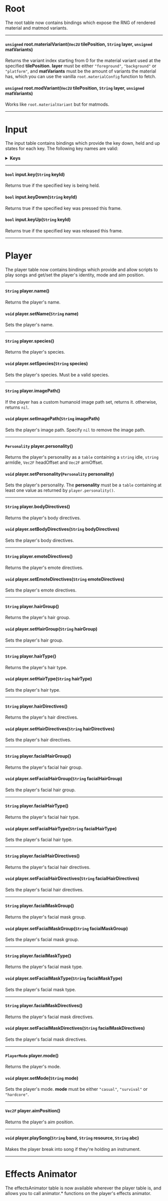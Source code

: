 # Root

The root table now contains bindings which expose the RNG of rendered material and matmod variants.

---

#### `unsigned` root.materialVariant(`Vec2U` tilePosition, `String` layer, `unsigned` matVariants)

Returns the variant index starting from 0 for the material variant used at the specified **tilePosition**. **layer** must be either `"foreground"`, `"background"` or `"platform"`, and **matVariants** must be the amount of variants the material has, which you can use the vanilla `root.materialConfig` function to fetch.

#### `unsigned` root.modVariant(`Vec2U` tilePosition, `String` layer, `unsigned` matVariants)

Works like `root.materialVariant` but for matmods.

---

# Input

The input table contains bindings which provide the key down, held and up states for each key.
The following key names are valid:

<details>
<summary><b>Keys</b></summary>
  
`Backspace, Tab, Clear, Return, Esc, Space, Exclamation, Quote, Hash, Dollar, Ampersand, Apostrophe, LeftParenthesis, RightParenthesis, Multiply, Plus, Comma, Minus, Period, ForwardSlash, Zero, One, Two, Three, Four, Five, Six, Seven, Eight, Nine, Colon, Semicolon, LessThan, Equals, GreaterThan, QuestionMark, At, LeftBracket, BackSlash, RightBracket, Accent, Underline, Grave, A, B, C, D, E, F, G, H, I, J, K, L, M, N, O, P, Q, R, S, T, U, V, W, X, Y, Z, Del, Kp0, Kp1, Kp2, Kp3, Kp4, Kp5, Kp6, Kp7, Kp8, Kp9, Kp_period, Kp_divide, Kp_multiply, Kp_minus, Kp_plus, Kp_enter, Kp_equals, Up, Down, Right, Left, Ins, Home, End, PageUp, PageDown, F1, F2, F3, F4, F5, F6, F7, F8, F9, F10, F11, F12, F13, F14, F15, NumLock, CapsLock, ScrollLock, RShift, LShift, RCtrl, LCtrl, RAlt, LAlt, RGui, LGui, AltGr, Compose, Help, PrintScreen, SysReq, Pause, Menu, Power`

</details>

---

#### `bool` input.key(`String` keyId)

Returns true if the specified key is being held.

#### `bool` input.keyDown(`String` keyId)

Returns true if the specified key was pressed this frame.

#### `bool` input.keyUp(`String` keyId)

Returns true if the specified key was released this frame.

---

# Player

The player table now contains bindings which provide and allow scripts to play songs and get/set the player's identity, mode and aim position.

---

#### `String` player.name()

Returns the player's name.

#### `void` player.setName(`String` name)

Sets the player's name.

---

#### `String` player.species()

Returns the player's species.

#### `void` player.setSpecies(`String` species)

Sets the player's species. Must be a valid species.

---

#### `String` player.imagePath()

If the player has a custom humanoid image path set, returns it. otherwise, returns `nil`.

#### `void` player.setImagePath(`String` imagePath)

Sets the player's image path. Specify `nil` to remove the image path.

---

#### `Personality` player.personality()

Returns the player's personality as a `table` containing a `string` idle, `string` armIdle, `Vec2F` headOffset and `Vec2F` armOffset.

#### `void` player.setPersonality(`Personality` personality)

Sets the player's personality. The **personality** must be a `table` containing at least one value as returned by `player.personality()`.

---

#### `String` player.bodyDirectives()

Returns the player's body directives.

#### `void` player.setBodyDirectives(`String` bodyDirectives)

Sets the player's body directives.

---

#### `String` player.emoteDirectives()

Returns the player's emote directives.

#### `void` player.setEmoteDirectives(`String` emoteDirectives)

Sets the player's emote directives.

---

#### `String` player.hairGroup()

Returns the player's hair group.

#### `void` player.setHairGroup(`String` hairGroup)

Sets the player's hair group.

---

#### `String` player.hairType()

Returns the player's hair type.

#### `void` player.setHairType(`String` hairType)

Sets the player's hair type.

---

#### `String` player.hairDirectives()

Returns the player's hair directives.

#### `void` player.setHairDirectives(`String` hairDirectives)

Sets the player's hair directives.

---

#### `String` player.facialHairGroup()

Returns the player's facial hair group.

#### `void` player.setFacialHairGroup(`String` facialHairGroup)

Sets the player's facial hair group.

---

#### `String` player.facialHairType()

Returns the player's facial hair type.

#### `void` player.setFacialHairType(`String` facialHairType)

Sets the player's facial hair type.

---

#### `String` player.facialHairDirectives()

Returns the player's facial hair directives.

#### `void` player.setFacialHairDirectives(`String` facialHairDirectives)

Sets the player's facial hair directives.

---

#### `String` player.facialMaskGroup()

Returns the player's facial mask group.

#### `void` player.setFacialMaskGroup(`String` facialMaskGroup)

Sets the player's facial mask group.

---

#### `String` player.facialMaskType()

Returns the player's facial mask type.

#### `void` player.setFacialMaskType(`String` facialMaskType)

Sets the player's facial mask type.

---

#### `String` player.facialMaskDirectives()

Returns the player's facial mask directives.

#### `void` player.setFacialMaskDirectives(`String` facialMaskDirectives)

Sets the player's facial mask directives.

---

#### `PlayerMode` player.mode()

Returns the player's mode.

#### `void` player.setMode(`String` mode)

Sets the player's mode. **mode** must be either `"casual"`, `"survival"` or `"hardcore"`.

---

#### `Vec2F` player.aimPosition()

Returns the player's aim position.

---

#### `void` player.playSong(`String` band, `String` resource, `String` abc)

Makes the player break into song if they're holding an instrument.


---

# Effects Animator

The effectsAnimator table is now available wherever the player table is, and allows you to call animator.* functions on the player's effects animator.
